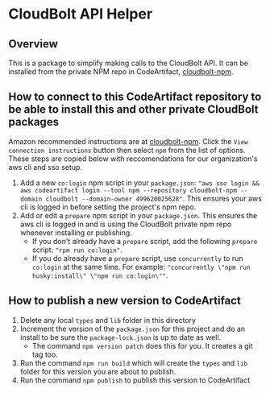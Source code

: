 # CloudBolt API Helper

## Overview

This is a package to simplify making calls to the CloudBolt API. It can be installed from the private NPM repo in CodeArtifact, [cloudbolt-npm](https://console.aws.amazon.com/codesuite/codeartifact/d/499620025628/cloudbolt/r/cloudbolt-npm?region=us-east-1).

## How to connect to this CodeArtifact repository to be able to install this and other private CloudBolt packages

Amazon recommended instructions are at [cloudbolt-npm](https://console.aws.amazon.com/codesuite/codeartifact/d/499620025628/cloudbolt/r/cloudbolt-npm?region=us-east-1). Click the `View connection instructions` button then select `npm` from the list of options. These steps are copied below with reccomendations for our organization's aws cli and sso setup.

1. Add a new `co:login` npm script in your `package.json`: `"aws sso login && aws codeartifact login --tool npm --repository cloudbolt-npm --domain cloudbolt --domain-owner 499620025628"`. This ensures your aws cli is logged in before setting the project's npm repo.
1. Add or edit a `prepare` npm script in your `package.json`. This ensures the aws cli is logged in and is using the CloudBolt private npm repo whenever installing or publishing.
   - If you don't already have a `prepare` script, add the following `prepare` script: `"rpm run co:login"`.
   - If you do already have a `prepare` script, use `concurrently` to run `co:login` at the same time. For example: `"concurrently \"npm run husky:install\" \"npm run co:login\""`.

## How to publish a new version to CodeArtifact

1. Delete any local `types` and `lib` folder in this directory
1. Increment the version of the `package.json` for this project and do an install to be sure the `package-lock.json` is up to date as well.
   - The command `npm version patch` does this for you. It creates a git tag too.
1. Run the command `npm run build` which will create the `types` and `lib` folder for this version you are about to publish.
1. Run the command `npm publish` to publish this version to CodeArtifact
